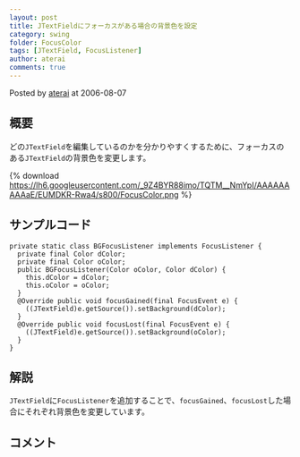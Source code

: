 ```yaml
---
layout: post
title: JTextFieldにフォーカスがある場合の背景色を設定
category: swing
folder: FocusColor
tags: [JTextField, FocusListener]
author: aterai
comments: true
---
```


Posted by [aterai](http://terai.xrea.jp/aterai.html) at 2006-08-07

## 概要
どの`JTextField`を編集しているのかを分かりやすくするために、フォーカスのある`JTextField`の背景色を変更します。

{% download https://lh6.googleusercontent.com/_9Z4BYR88imo/TQTM__NmYpI/AAAAAAAAAaE/EUMDKR-Rwa4/s800/FocusColor.png %}

## サンプルコード
<pre class="prettyprint"><code>private static class BGFocusListener implements FocusListener {
  private final Color dColor;
  private final Color oColor;
  public BGFocusListener(Color oColor, Color dColor) {
    this.dColor = dColor;
    this.oColor = oColor;
  }
  @Override public void focusGained(final FocusEvent e) {
    ((JTextField)e.getSource()).setBackground(dColor);
  }
  @Override public void focusLost(final FocusEvent e) {
    ((JTextField)e.getSource()).setBackground(oColor);
  }
}
</code></pre>

## 解説
`JTextField`に`FocusListener`を追加することで、`focusGained`、`focusLost`した場合にそれぞれ背景色を変更しています。

## コメント
